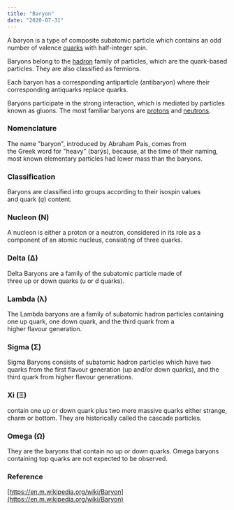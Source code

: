 ```yaml
---
title: "Baryon"
date: "2020-07-31"
---
```


A baryon is a type of composite subatomic particle which contains an odd number of valence [quarks](https://chemistdictionary.com/quark/) with half-integer spin.

Baryons belong to the [hadron](https://chemistdictionary.com/hadron/) family of particles, which are the quark-based particles. They are also classified as fermions.

Each baryon has a corresponding antiparticle (antibaryon) where their corresponding antiquarks replace quarks.

Baryons participate in the strong interaction, which is mediated by particles known as gluons. The most familiar baryons are [protons](https://chemistdictionary.com/proton/) and [neutrons](https://chemistdictionary.com/neutron/).

### Nomenclature

The name "baryon", introduced by Abraham Pais, comes from the Greek word for "heavy" (barýs), because, at the time of their naming, most known elementary particles had lower mass than the baryons.

### Classification

Baryons are classified into groups according to their isospin values and quark (_q_) content.

### Nucleon (N)

A nucleon is either a proton or a neutron, considered in its role as a component of an atomic nucleus, consisting of three quarks.

### Delta (∆)

Delta Baryons are a family of the subatomic particle made of three up or down quarks (u or d quarks).

### Lambda (**λ**)

The Lambda baryons are a family of subatomic hadron particles containing one up quark, one down quark, and the third quark from a higher flavour generation.

### Sigma (Σ)

Sigma Baryons consists of subatomic hadron particles which have two quarks from the first flavour generation (up and/or down quarks), and the third quark from higher flavour generations.

### Xi (**Ξ**)

contain one up or down quark plus two more massive quarks either strange, charm or bottom. They are historically called the cascade particles.

### Omega (Ω)

They are the baryons that contain no up or down quarks. Omega baryons containing top quarks are not expected to be observed.

### Reference

[https://en.m.wikipedia.org/wiki/Baryon](https://en.m.wikipedia.org/wiki/Baryon)
